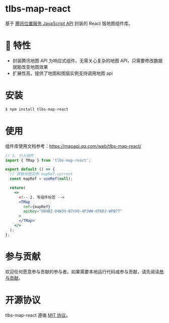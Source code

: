# tlbs-map-react

基于 [腾讯位置服务 JavaScript API](https://lbs.qq.com/webApi/javascriptGL/glGuide/glOverview) 封装的 React 版地图组件库。

# 🎉 特性

- 封装腾讯地图 API 为响应式组件，无需关心复杂的地图 API，只需要修改数据就能改变地图效果
- 扩展性高，提供了地图和图层实例支持调用地图 api

# 安装

```bash
$ npm install tlbs-map-react
```

# 使用

组件库使用文档参考：https://mapapi.qq.com/web/tlbs-map-react/

```jsx
// 1. 引入组件
import { TMap } from 'tlbs-map-react';

export default () => {
  // 获取地图实例 mapRef.current
  const mapRef = useRef(null);

  return(
    <>
      <!-- 2. 写组件标签 -->
      <TMap
        ref={mapRef}
        apiKey="OB4BZ-D4W3U-B7VVO-4PJWW-6TKDJ-WPB77"
      >
      </TMap>
    </>
  );
};
```

# 参与贡献

欢迎任何愿意参与贡献的参与者。如果需要本地运行代码或参与贡献，请先阅读[参与贡献](./CONTRIBUTING.md)。

# 开源协议

tlbs-map-react 遵循 [MIT 协议](./LICENSE)。

